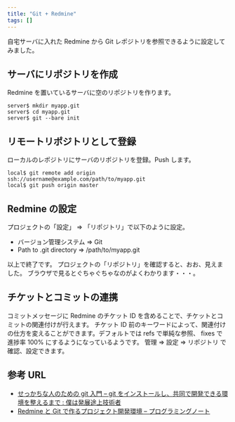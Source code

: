 ```yaml
---
title: "Git + Redmine"
tags: []
---
```


自宅サーバに入れた Redmine から Git レポジトリを参照できるように設定してみました。

## サーバにリポジトリを作成

Redmine を置いているサーバに空のリポジトリを作ります。

```
server$ mkdir myapp.git
server$ cd myapp.git
server$ git --bare init
```

## リモートリポジトリとして登録

ローカルのレポジトリにサーバのリポジトリを登録。Push します。

```
local$ git remote add origin ssh://username@example.com/path/to/myapp.git
local$ git push origin master
```

## Redmine の設定

プロジェクトの「設定」 => 「リポジトリ」で以下のように設定。

- バージョン管理システム => Git
- Path to .git directory => /path/to/myapp.git

以上で終了です。
プロジェクトの「リポジトリ」を確認すると、おお、見えました。
ブラウザで見るとぐちゃぐちゃなのがよくわかります・・・。

## チケットとコミットの連携

コミットメッセージに Redmine のチケット ID を含めることで、チケットとコミットの関連付けが行えます。
チケット ID 前のキーワードによって、関連付けの仕方を変えることができます。デフォルトでは refs で単純な参照、 fixes で進捗率 100% にするようになっているようです。
管理 => 設定 => リポジトリ で確認、設定できます。

## 参考 URL

- [せっかちな人のための git 入門 &#8211; git をインストールし、共同で開発できる環境を整えるまで : 僕は発展途上技術者](http://blog.champierre.com/archives/670)
- [Redmine と Git で作るプロジェクト開発環境 &#8211; プログラミングノート](http://d.hatena.ne.jp/ntaku/20090526/1243327903)
